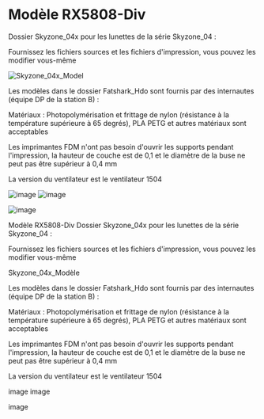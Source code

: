 # Modèle RX5808-Div


Dossier Skyzone_04x pour les lunettes de la série Skyzone_04 :

Fournissez les fichiers sources et les fichiers d'impression, vous pouvez les modifier vous-même


![Skyzone_04x_Model](https://user-images.githubusercontent.com/66466560/183940562-b877ccec-e752-47b3-938a-c5f64f1a514a.png)

Les modèles dans le dossier Fatshark_Hdo sont fournis par des internautes (équipe DP de la station B) :

Matériaux : Photopolymérisation et frittage de nylon (résistance à la température supérieure à 65 degrés), PLA PETG et autres matériaux sont acceptables

Les imprimantes FDM n'ont pas besoin d'ouvrir les supports pendant l'impression, la hauteur de couche est de 0,1 et le diamètre de la buse ne peut pas être supérieur à 0,4 mm

La version du ventilateur est le ventilateur 1504

![image](https://user-images.githubusercontent.com/66466560/184098248-0e138287-95ae-4485-8729-0a6c8059df8b.png) ![image](https://user-images.githubusercontent.com/66466560/184097882-8b70ea03-84a9-41f1-b333-2558fd38a662.png)

![image](https://user-images.githubusercontent.com/66466560/184097969-b00d6132-9db1-411d-9392-68350887fbf1.png)



Modèle RX5808-Div
Dossier Skyzone_04x pour les lunettes de la série Skyzone_04 :

Fournissez les fichiers sources et les fichiers d'impression, vous pouvez les modifier vous-même

Skyzone_04x_Modèle

Les modèles dans le dossier Fatshark_Hdo sont fournis par des internautes (équipe DP de la station B) :

Matériaux : Photopolymérisation et frittage de nylon (résistance à la température supérieure à 65 degrés), PLA PETG et autres matériaux sont acceptables

Les imprimantes FDM n'ont pas besoin d'ouvrir les supports pendant l'impression, la hauteur de couche est de 0,1 et le diamètre de la buse ne peut pas être supérieur à 0,4 mm

La version du ventilateur est le ventilateur 1504

image image

image
